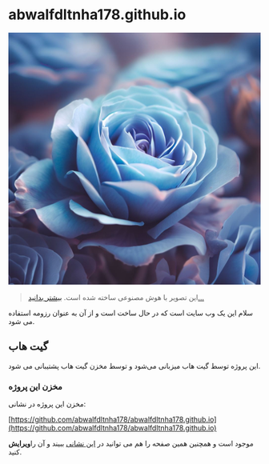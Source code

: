 # abwalfdltnha178.github.io
![گل رز آبی در فصل بهار ](/OIG.jpeg)
>این تصویر با هوش مصنوعی ساخته شده است. [بیشتر بدانید...](https://abwalfdltnha178.github.io/ساخت-تصاویر-با-سایت-بینگ)
>

سلام این یک وب سایت است که در حال ساخت است و از آن به عنوان رزومه استفاده می شود.
## گیت هاب
این پروژه توسط گیت هاب میزبانی می‌شود و توسط مخزن گیت هاب پشتیبانی می شود.
### مخزن این پروژه
مخزن این پروژه در نشانی:

[https://github.com/abwalfdltnha178/abwalfdltnha178.github.io](https://github.com/abwalfdltnha178/abwalfdltnha178.github.io)

موجود است و همچنین همین صفحه را هم می توانید در [این نشانی](https://github.com/abwalfdltnha178/abwalfdltnha178.github.io/edit/main/README.md) ببیند و آن را**ویرایش** کنید.
